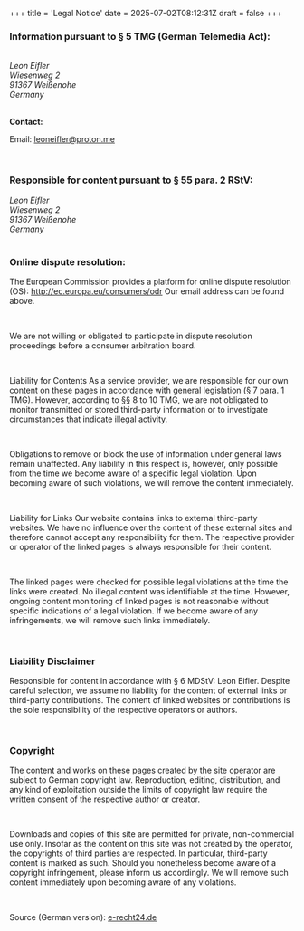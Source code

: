 +++
title = 'Legal Notice'
date = 2025-07-02T08:12:31Z
draft = false
+++

### Information pursuant to § 5 TMG (German Telemedia Act):

<br>
<address>
Leon Eifler<br>
Wiesenweg 2 <br>
91367 Weißenohe<br>
Germany
</address>

<br>

**Contact:**

Email: leoneifler@proton.me

<br>

### Responsible for content pursuant to § 55 para. 2 RStV:

<address>
Leon Eifler<br>
Wiesenweg 2 <br>
91367 Weißenohe<br>
Germany
</address>
<br>

### Online dispute resolution:

The European Commission provides a platform for online dispute resolution (OS):
http://ec.europa.eu/consumers/odr
Our email address can be found above.

<br>

We are not willing or obligated to participate in dispute resolution proceedings before a consumer arbitration board.

<br>

Liability for Contents
As a service provider, we are responsible for our own content on these pages in accordance with general legislation (§ 7 para. 1 TMG). However, according to §§ 8 to 10 TMG, we are not obligated to monitor transmitted or stored third-party information or to investigate circumstances that indicate illegal activity.

<br>

Obligations to remove or block the use of information under general laws remain unaffected. Any liability in this respect is, however, only possible from the time we become aware of a specific legal violation. Upon becoming aware of such violations, we will remove the content immediately.

<br>

Liability for Links
Our website contains links to external third-party websites. We have no influence over the content of these external sites and therefore cannot accept any responsibility for them. The respective provider or operator of the linked pages is always responsible for their content.

<br>

The linked pages were checked for possible legal violations at the time the links were created. No illegal content was identifiable at the time. However, ongoing content monitoring of linked pages is not reasonable without specific indications of a legal violation. If we become aware of any infringements, we will remove such links immediately.

<br>

### Liability Disclaimer

Responsible for content in accordance with § 6 MDStV: Leon Eifler.
Despite careful selection, we assume no liability for the content of external links or third-party contributions. The content of linked websites or contributions is the sole responsibility of the respective operators or authors.

<br>

### Copyright

The content and works on these pages created by the site operator are subject to German copyright law. Reproduction, editing, distribution, and any kind of exploitation outside the limits of copyright law require the written consent of the respective author or creator.

<br>

Downloads and copies of this site are permitted for private, non-commercial use only. Insofar as the content on this site was not created by the operator, the copyrights of third parties are respected. In particular, third-party content is marked as such. Should you nonetheless become aware of a copyright infringement, please inform us accordingly. We will remove such content immediately upon becoming aware of any violations.

<br>

Source (German version): [e-recht24.de](https://e-recht24.de)
